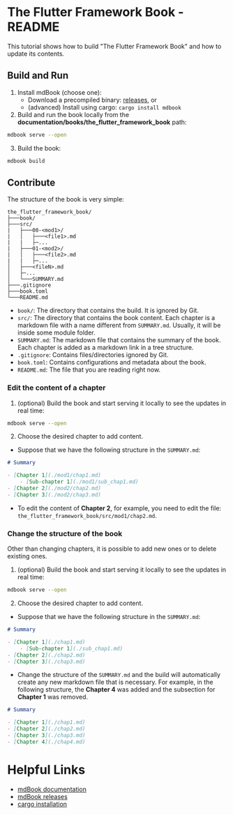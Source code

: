 # The Flutter Framework Book - README
This tutorial shows how to build "The Flutter Framework Book" and how to update its contents.

## Build and Run
1. Install mdBook (choose one):
    - Download a precompiled binary: [releases](https://github.com/rust-lang/mdBook/releases), or
    - (advanced) Install using cargo: `cargo install mdbook`
2. Build and run the book locally from the **documentation/books/the_flutter_framework_book** path:
```bash
mdbook serve --open
```

3. Build the book:
```bash
mdbook build
```

## Contribute
The structure of the book is very simple: 
```
the_flutter_framework_book/
├───book/
├───src/
|   ├───00-<mod1>/
|   │   ├───<file1>.md
|   |   ├─...
|   ├───01-<mod2>/
|   │   ├───<file2>.md
|   |   ├─...
│   ├───<fileN>.md
│   ├─...
│   └───SUMMARY.md
├───.gitignore
├───book.toml
└───README.md
```
- `book/`: The directory that contains the build. It is ignored by Git.
- `src/`: The directory that contains the book content. Each chapter is a markdown file with a name different from `SUMMARY.md`. Usually, it will be inside some module folder.
- `SUMMARY.md`: The markdown file that contains the summary of the book. Each chapter is added as a markdown link in a tree structure.
- `.gitignore`: Contains files/directories ignored by Git.
- `book.toml`: Contains configurations and metadata about the book.
- `README.md`: The file that you are reading right now.

### Edit the content of a chapter
1. (optional) Build the book and start serving it locally to see the updates in real time:
```bash
mdbook serve --open
```

2. Choose the desired chapter to add content.
- Suppose that we have the following structure in the `SUMMARY.md`:
```md
# Summary

- [Chapter 1](./mod1/chap1.md)
    - [Sub-chapter 1](./mod1/sub_chap1.md)
- [Chapter 2](./mod2/chap2.md)
- [Chapter 3](./mod2/chap3.md)
```

- To edit the content of **Chapter 2**, for example, you need to edit the file: 
`the_flutter_framework_book/src/mod1/chap2.md`. 


### Change the structure of the book
Other than changing chapters, it is possible to add new ones or to delete existing ones.

1. (optional) Build the book and start serving it locally to see the updates in real time:
```bash
mdbook serve --open
```

2. Choose the desired chapter to add content.
- Suppose that we have the following structure in the `SUMMARY.md`:
```md
# Summary

- [Chapter 1](./chap1.md)
    - [Sub-chapter 1](./sub_chap1.md)
- [Chapter 2](./chap2.md)
- [Chapter 3](./chap3.md)
```

- Change the structure of the `SUMMARY.md` and the build will automatically create any new markdown file that is necessary. For example, in the following structure, the **Chapter 4** was added and the subsection for **Chapter 1** was removed. 


```md
# Summary

- [Chapter 1](./chap1.md)
- [Chapter 2](./chap2.md)
- [Chapter 3](./chap3.md)
- [Chapter 4](./chap4.md)
```


# Helpful Links
- [mdBook documentation](https://rust-lang.github.io/mdBook/index.html)
- [mdBook releases](https://github.com/rust-lang/mdBook/releases)
- [cargo installation](https://doc.rust-lang.org/cargo/getting-started/installation.html)